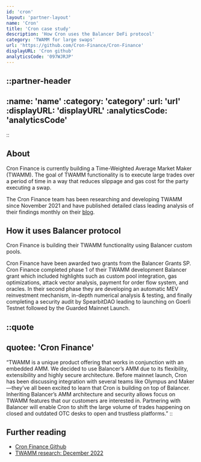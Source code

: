 ```yaml
---
id: 'cron'
layout: 'partner-layout'
name: 'Cron'
title: 'Cron case study'
description: 'How Cron uses the Balancer DeFi protocol'
category: 'TWAMM for large swaps'
url: 'https://github.com/Cron-Finance/Cron-Finance'
displayURL: 'Cron github'
analyticsCode: '097WJRJP'
---
```


::partner-header
---
:name: 'name'
:category: 'category'
:url: 'url'
:displayURL: 'displayURL'
:analyticsCode: 'analyticsCode'
---
::

## About

Cron Finance is currently building a Time-Weighted Average Market Maker (TWAMM). The goal of TWAMM functionality is to execute large trades over a period of time in a way that reduces slippage and gas cost for the party executing a swap. 

The Cron Finance team has been researching and developing TWAMM since November 2021 and have published detailed class leading analysis of their findings monthly on their [blog](https://mirror.xyz/0x70626a.eth).

## How it uses Balancer protocol

Cron Finance is building their TWAMM functionality using Balancer custom pools.

Cron Finance have been awarded two grants from the Balancer Grants SP. Cron Finance completed phase 1 of their TWAMM development Balancer grant which included highlights such as custom pool integration, gas optimizations, attack vector analysis, payment for order flow system, and oracles. In their second phase they are developing an automatic MEV reinvestment mechanism, in-depth numerical analysis & testing, and finally completing a security audit by SpearbitDAO leading to launching on Goerli Testnet followed by the Guarded Mainnet Launch.

::quote
---
quotee: 'Cron Finance'
---
“TWAMM is a unique product offering that works in conjunction with an embedded AMM. We decided to use Balancer’s AMM due to its flexibility, extensibility and highly secure architecture. Before mainnet launch, Cron has been discussing integration with several teams like Olympus and Maker—they’ve all been excited to learn that Cron is building on top of Balancer. Inheriting Balancer’s AMM architecture and security allows focus on TWAMM features that our customers are interested in. Partnering with Balancer will enable Cron to shift the large volume of trades happening on closed and outdated OTC desks to open and trustless platforms.”
::

## Further reading
- [Cron Finance Github](https://github.com/Cron-Finance/Cron-Finance)
- [TWAMM research: December 2022](https://mirror.xyz/0x70626a.eth/ercBNPMRJzo4t9Z6pSUTo_SLJDZ8nVb1yJpWJc7Xzz8)
